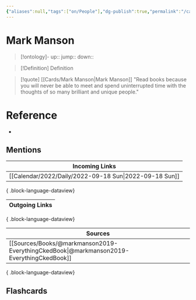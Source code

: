 ```yaml
---
{"aliases":null,"tags":["on/People"],"dg-publish":true,"permalink":"/cards/mark-manson/","dgPassFrontmatter":true}
---
```


# Mark Manson

> [!ontology]-
> up:: 
> jump:: 
> down:: 

> [!Definition] Definition

> [!quote] [[Cards/Mark Manson\|Mark Manson]]
> "Read books because you will never be able to meet and spend uninterrupted time with the thoughts of so many brilliant and unique people."

# Reference

- 

## Mentions

| Incoming Links                                            |
| --------------------------------------------------------- |
| [[Calendar/2022/Daily/2022-09-18 Sun\|2022-09-18 Sun]] |

{ .block-language-dataview}

| Outgoing Links |
| -------------- |

{ .block-language-dataview}

| Sources                                                                                     |
| ------------------------------------------------------------------------------------------- |
| [[Sources/Books/@markmanson2019-EverythingCkedBook\|@markmanson2019-EverythingCkedBook]] |

{ .block-language-dataview}

## Flashcards